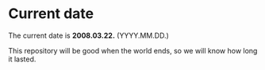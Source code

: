 # Current date

The current date is **2008.03.22.** (YYYY.MM.DD.)

This repository will be good when the world ends, so we will know how long it lasted.